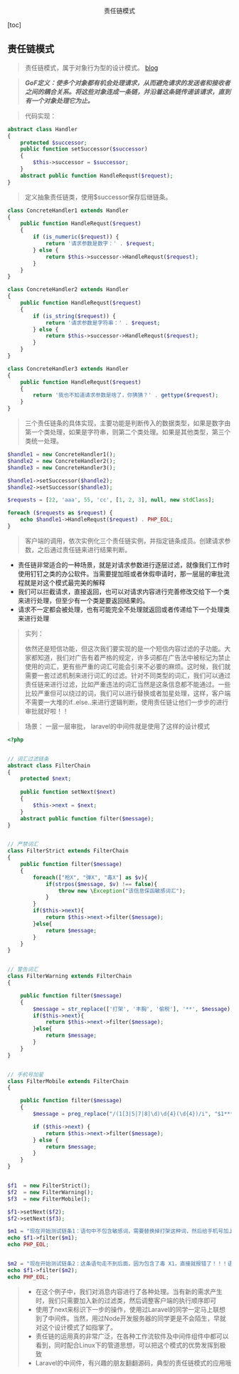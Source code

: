 <center>责任链模式</center>





[toc]







## 责任链模式

> 责任链模式，属于对象行为型的设计模式。 [blog](https://www.zyblog.com.cn/article/795)



> ***GoF定义：使多个对象都有机会处理请求，从而避免请求的发送者和接收者之间的耦合关系。将这些对象连成一条链，并沿着这条链传递该请求，直到有一个对象处理它为止。***

> 代码实现： 

```php
abstract class Handler
{
    protected $successor;
    public function setSuccessor($successor)
    {
        $this->successor = $successor;
    }
    abstract public function HandleRequst($request);
}
```

> 定义抽象责任链类，使用$successor保存后继链条。

```php
class ConcreteHandler1 extends Handler
{
    public function HandleRequst($request)
    {
        if (is_numeric($request)) {
            return '请求参数是数字：' . $request;
        } else {
            return $this->successor->HandleRequst($request);
        }
    }
}

class ConcreteHandler2 extends Handler
{
    public function HandleRequst($request)
    {
        if (is_string($request)) {
            return '请求参数是字符串：' . $request;
        } else {
            return $this->successor->HandleRequst($request);
        }
    }
}

class ConcreteHandler3 extends Handler
{
    public function HandleRequst($request)
    {
        return '我也不知道请求参数是啥了，你猜猜？' . gettype($request);
    }
}
```

> 三个责任链条的具体实现，主要功能是判断传入的数据类型，如果是数字由第一个类处理，如果是字符串，则第二个类处理。如果是其他类型，第三个类统一处理。

```php
$handle1 = new ConcreteHandler1();
$handle2 = new ConcreteHandler2();
$handle3 = new ConcreteHandler3();

$handle1->setSuccessor($handle2);
$handle2->setSuccessor($handle3);

$requests = [22, 'aaa', 55, 'cc', [1, 2, 3], null, new stdClass];

foreach ($requests as $request) {
    echo $handle1->HandleRequst($request) . PHP_EOL;
}
```

> 客户端的调用，依次实例化三个责任链实例，并指定链条成员。创建请求参数，之后通过责任链来进行结果判断。

- 责任链非常适合的一种场景，就是对请求参数进行逐层过滤，就像我们工作时使用钉钉之类的办公软件。当需要提加班或者休假申请时，那一层层的审批流程就是对这个模式最完美的解释
- 我们可以拦截请求，直接返回，也可以对请求内容进行完善修改交给下一个类来进行处理，但至少有一个类是要返回结果的。
- 请求不一定都会被处理，也有可能完全不处理就返回或者传递给下一个处理类来进行处理





> 实列： 
>
> 依然还是短信功能，但这次我们要实现的是一个短信内容过滤的子功能。大家都知道，我们对广告有着严格的规定，许多词都在广告法中被标记为禁止使用的词汇，更有些严重的词汇可能会引来不必要的麻烦。这时候，我们就需要一套过滤机制来进行词汇的过滤。针对不同类型的词汇，我们可以通过责任链来进行过滤，比如严重违法的词汇当然是这条信息都不能通过。一些比较严重但可以绕过的词，我们可以进行替换或者加星处理，这样，客户端不需要一大堆的if..else..来进行逻辑判断，使用责任链让他们一步步的进行审批就好啦！！

> 场景： 一层一层审批， laravel的中间件就是使用了这样的设计模式

```php
<?php


// 词汇过滤链条
abstract class FilterChain
{
    protected $next;
    
    public function setNext($next)
    {
        $this->next = $next;
    }
    abstract public function filter($message);
}


// 严禁词汇
class FilterStrict extends FilterChain
{
    public function filter($message)
    {
        foreach(["枪X", "弹X", "毒X"] as $v){
            if(strpos($message, $v) !== false){
                throw new \Exception("该信息保函敏感词汇");
            }
        }
        if($this->next){
            return $this->next->filter($message);
        }else{
            return $message;
        }
    }
}


// 警告词汇
class FilterWarning extends FilterChain
{

    public function filter($message)
    {
        $message = str_replace(['打架', '丰胸', '偷税'], '**', $message);
        if($this->next){
            return $this->next->filter($message);
        }else{
            return $message;
        }
    }
}


// 手机号加星
class FilterMobile extends FilterChain
{

    public function filter($message)
    {
        $message = preg_replace("/(1[3|5|7|8]\d)\d{4}(\d{4})/i", "$1****$2", $message);

        if ($this->next) {
            return $this->next->filter($message);
        } else {
            return $message;
        }
    }
}


$f1  = new FilterStrict();
$f2  = new FilterWarning();
$f3  = new FilterMobile();

$f1->setNext($f2);
$f2->setNext($f3);

$m1 = "现在开始测试链条1：语句中不包含敏感词，需要替换掉打架这种词，然后给手机号加上星：13333333333，这样的数据才可以对外展示哦";
echo $f1->filter($m1);
echo PHP_EOL;


$m2 = "现在开始测试链条2：这条语句走不到后面，因为包含了毒 X1，直接就报错了！！！语句中不包含敏感词，需要替换掉打架这种词，然后给手机号加上星：13333333333，这样的数据才可以对外展示哦";
echo $f1->filter($m2);
echo PHP_EOL;
```

> - 在这个例子中，我们对消息内容进行了各种处理。当有新的需求产生时，我们只需要加入新的过滤类，然后调整客户端的执行顺序即可
> - 使用了next来标识下一步的操作，使用过Laravel的同学一定马上联想到了中间件。当然，用过Node开发服务器的同学更是不会陌生，早就对这个设计模式了如指掌了。
> - 责任链的运用真的非常广泛，在各种工作流软件及中间件组件中都可以看到，同时配合Linux下的管道思想，可以把这个模式的优势发挥到极致
> - Laravel的中间件，有兴趣的朋友翻翻源码，典型的责任链模式的应用哦

